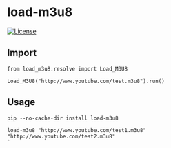 # load-m3u8
[![License](https://img.shields.io/badge/license-Apache%202-4EB1BA.svg)](https://www.apache.org/licenses/LICENSE-2.0.html)

## Import
```
from load_m3u8.resolve import Load_M3U8

Load_M3U8("http://www.youtube.com/test.m3u8").run()
```

## Usage
```
pip --no-cache-dir install load-m3u8

load-m3u8 "http://www.youtube.com/test1.m3u8" "http://www.youtube.com/test2.m3u8"
`
